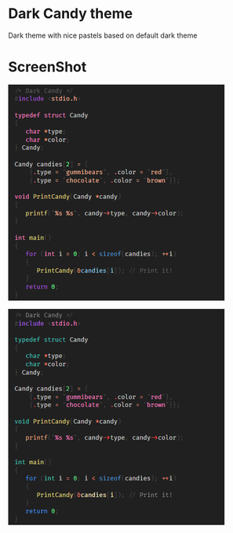 # Dark Candy theme
Dark theme with nice pastels based on default dark theme

# ScreenShot
![ScreenShot](https://raw.githubusercontent.com/nergnezor/DarkCandy/master/dark_candy.png)

![ScreenShot](https://raw.githubusercontent.com/nergnezor/DarkCandy/master/dark_candy_retro.png)
